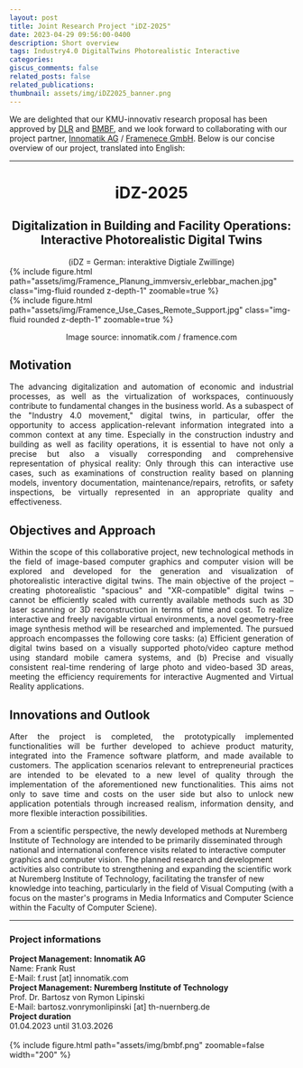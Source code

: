 ```yaml
---
layout: post
title: Joint Research Project "iDZ-2025"
date: 2023-04-29 09:56:00-0400
description: Short overview
tags: Industry4.0 DigitalTwins Photorealistic Interactive
categories:
giscus_comments: false
related_posts: false
related_publications: 
thumbnail: assets/img/iDZ2025_banner.png
---
```

We are delighted that our KMU-innovativ research proposal has been approved by [DLR](https://projekttraeger.dlr.de/en) and [BMBF](https://www.bmbf.de/bmbf/en/home/home_node.html), and we look forward to collaborating with our project partner, [Innomatik AG](https://www.innomatik.com/en/) / [Framenece GmbH](https://www.framence.com/). Below is our concise overview of our project, translated into English:

---

<center><h1><b>iDZ-2025</b></h1><h2><b>Digitalization in Building and Facility Operations:<br> Interactive Photorealistic Digital Twins</b></h2></center>
<center>(iDZ = German: interaktive Digtiale Zwillinge)</center>

<div class="row mt-3">
    <div class="col-sm mt-3 mt-md-0">
        {% include figure.html path="assets/img/Framence_Planung_immversiv_erlebbar_machen.jpg" class="img-fluid rounded z-depth-1" zoomable=true %}
    </div>
    <div class="col-sm mt-3 mt-md-0">
        {% include figure.html path="assets/img/Framence_Use_Cases_Remote_Support.jpg" class="img-fluid rounded z-depth-1" zoomable=true %}
    </div>
</div>
<p style="text-align: center;">Image source: innomatik.com / framence.com</p>

## Motivation
<p style="text-align: justify;">The advancing digitalization and automation of economic and industrial processes, as well as the virtualization of workspaces, continuously contribute to fundamental changes in the business world. As a subaspect of the "Industry 4.0 movement," digital twins, in particular, offer the opportunity to access application-relevant information integrated into a common context at any time. Especially in the construction industry and building as well as facility operations, it is essential to have not only a precise but also a visually corresponding and comprehensive representation of physical reality: Only through this can interactive use cases, such as examinations of construction reality based on planning models, inventory documentation, maintenance/repairs, retrofits, or safety inspections, be virtually represented in an appropriate quality and effectiveness.</p>

## Objectives and Approach
<p style="text-align: justify;">Within the scope of this collaborative project, new technological methods in the field of image-based computer graphics and computer vision will be explored and developed for the generation and visualization of photorealistic interactive digital twins. The main objective of the project – creating photorealistic "spacious" and "XR-compatible" digital twins – cannot be efficiently scaled with currently available methods such as 3D laser scanning or 3D reconstruction in terms of time and cost. To realize interactive and freely navigable virtual environments, a novel geometry-free image synthesis method will be researched and implemented. The pursued approach encompasses the following core tasks: (a) Efficient generation of digital twins based on a visually supported photo/video capture method using standard mobile camera systems, and (b) Precise and visually consistent real-time rendering of large photo and video-based 3D areas, meeting the efficiency requirements for interactive Augmented and Virtual Reality applications.</p>

## Innovations and Outlook

<p style="text-align: justify;">After the project is completed, the prototypically implemented functionalities will be further developed to achieve product maturity, integrated into the Framence software platform, and made available to customers. The application scenarios relevant to entrepreneurial practices are intended to be elevated to a new level of quality through the implementation of the aforementioned new functionalities. This aims not only to save time and costs on the user side but also to unlock new application potentials through increased realism, information density, and more flexible interaction possibilities.

From a scientific perspective, the newly developed methods at Nuremberg Institute of Technology are intended to be primarily disseminated through national and international conference visits related to interactive computer graphics and computer vision. The planned research and development activities also contribute to strengthening and expanding the scientific work at Nuremberg Institute of Technology, facilitating the transfer of new knowledge into teaching, particularly in the field of Visual Computing (with a focus on the master's programs in Media Informatics and Computer Science within the Faculty of Computer Sciene).</p>

---

### Project informations
<div class="row mt-3">
    <div class="col-sm mt-3 mt-md-0">
        <b>Project Management: Innomatik AG</b><br>
        Name: Frank Rust<br>
        E-Mail: f.rust [at] innomatik.com<br>
    </div>
    <div class="col-sm mt-3 mt-md-0">
        <b>Project Management: Nuremberg Institute of Technology</b><br>
        Prof. Dr. Bartosz von Rymon Lipinski<br>
        E-Mail: bartosz.vonrymonlipinski [at] th-nuernberg.de<br>
    </div>
</div>
<div class="row mt-3">
    <div class="col-sm mt-3 mt-md-0">
        <b>Project duration</b><br>
        01.04.2023 until 31.03.2026
    </div>
    <div class="col-sm mt-3 mt-md-0">
        <br>
        {% include figure.html path="assets/img/bmbf.png" zoomable=false width="200" %}
    </div>
</div>